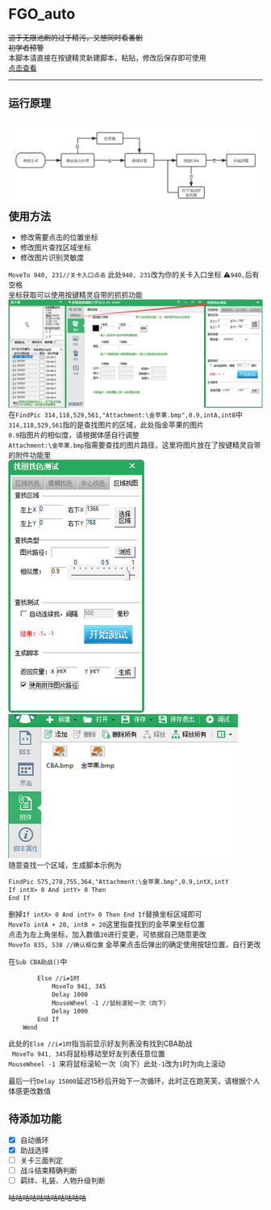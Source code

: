 # FGO_auto
~~迫于无限池刷的过于精污，又想同时看番剧~~  
~~初学者预警~~  
本脚本请直接在按键精灵新建脚本，粘贴，修改后保存即可使用  
[点击查看](./WCBA循环刷图)
***
运行原理
------
![](https://github.com/HellSakura/FGO_auto/blob/master/images/FlowChart.png)
使用方法
-------
* 修改需要点击的位置坐标  
* 修改图片查找区域坐标  
* 修改图片识别灵敏度  

`MoveTo 940, 231//关卡入口点击`
此处`940, 231`改为你的关卡入口坐标  ⚠️`940,`后有空格  
坐标获取可以使用按键精灵自带的抓抓功能  
![](./images/tools.png)  
在`FindPic 314,118,529,561,"Attachment:\金苹果.bmp",0.9,intA,intB`中  
`314,118,529,561`指的是查找图片的区域，此处指金苹果的图片  
`0.9`指图片的相似度，请根据体感自行调整  
`Attachment:\金苹果.bmp`指需要查找的图片路径，这里将图片放在了按键精灵自带的附件功能里  
![](./images/findpic.png)
![](./images/attachments.png)  
随意查找一个区域，生成脚本示例为  
```
FindPic 575,278,755,364,"Attachment:\金苹果.bmp",0.9,intX,intY
If intX> 0 And intY> 0 Then
End If
```
删掉`If intX> 0 And intY> 0 Then End If`替换坐标区域即可  
`MoveTo intA + 20, intB + 20`这里指查找到的金苹果坐标位置  
点击为左上角坐标，加入数值`20`进行变更，可依据自己随意更改  
`MoveTo 835, 538 //确认框位置` 金苹果点击后弹出的确定使用按钮位置，自行更改  

在`Sub CBA助战()`中
```
        Else //i≠1时
            MoveTo 941, 345
            Delay 1000
            MouseWheel -1 //鼠标滚轮一次（向下）
            Delay 1000
        End If
    Wend
```  
此处的`Else //i≠1时`指当前显示好友列表没有找到CBA助战  
` MoveTo 941, 345`将鼠标移动至好友列表任意位置  
`MouseWheel -1 `来将鼠标滚轮一次（向下）此处`-1`改为`1`时为向上滚动  

最后一行`Delay 15000`延迟15秒后开始下一次循环，此时正在跑芙芙，请根据个人体感更改数值  

待添加功能
---------
- [x] 自动循环
- [x] 助战选择
- [ ] 关卡三面判定
- [ ] 战斗结束精确判断
- [ ] 羁绊、礼装、人物升级判断

~~咕咕咕咕咕咕咕咕咕咕咕~~



